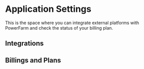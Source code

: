 # Application Settings

This is the space where you can integrate external platforms with PowerFarm and check the status of your billing plan.

## Integrations



## Billings and Plans


